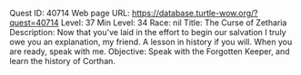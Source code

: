 Quest ID: 40714
Web page URL: https://database.turtle-wow.org/?quest=40714
Level: 37
Min Level: 34
Race: nil
Title: The Curse of Zetharia
Description: Now that you've laid in the effort to begin our salvation I truly owe you an explanation, my friend. A lesson in history if you will. When you are ready, speak with me.
Objective: Speak with the Forgotten Keeper, and learn the history of Corthan.
